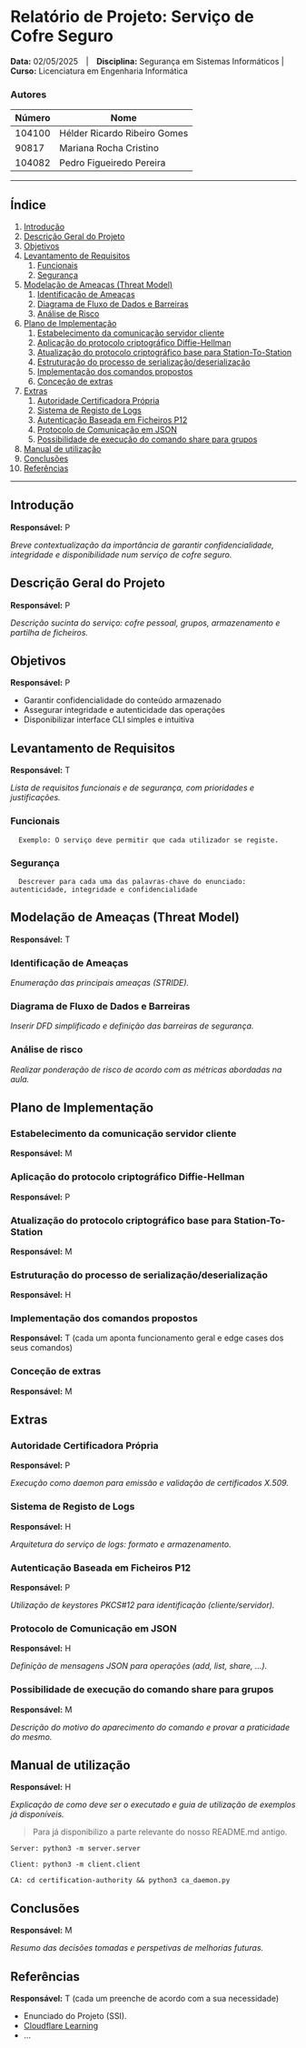 # Relatório de Projeto: Serviço de Cofre Seguro

**Data:** 02/05/2025 | **Disciplina:** Segurança em Sistemas Informáticos | **Curso:** Licenciatura em Engenharia Informática

### Autores

| Número | Nome                              |
|--------|-----------------------------------|
| 104100 | Hélder Ricardo Ribeiro Gomes      |
| 90817  | Mariana Rocha Cristino            |
| 104082 | Pedro Figueiredo Pereira          |
---

## Índice

1. [Introdução](#introdução)
2. [Descrição Geral do Projeto](#descrição-geral-do-projeto)
3. [Objetivos](#objetivos)
4. [Levantamento de Requisitos](#levantamento-de-requisitos)
   1. [Funcionais](#funcionais)
   2. [Segurança](#segurança)
5. [Modelação de Ameaças (Threat Model)](#modelação-de-ameaças-threat-model)
   1. [Identificação de Ameaças](#identificação-de-ameaças)
   2. [Diagrama de Fluxo de Dados e Barreiras](#diagrama-de-fluxo-de-dados-e-barreiras)
   3. [Análise de Risco](#análise-de-risco)
6. [Plano de Implementação](#plano-de-implementação)
   1. [Estabelecimento da comunicação servidor cliente](#estabelecimento-da-comunicação-servidor-cliente)
   2. [Aplicação do protocolo criptográfico Diffie-Hellman](#aplicação-do-protocolo-criptográfico-Diffie-Hellman)
   3. [Atualização do protocolo criptográfico base para Station-To-Station](#atualização-do-protocolo-criptográfico-base-para-Station-To-Station)
   4. [Estruturação do processo de serialização/deserialização](#estruturação-do-processo-de-serialização/deserialização)
   5. [Implementação dos comandos propostos](#implementação-dos-comandos-propostos)
   6. [Conceção de extras](#conceção-de-extras)
7. [Extras](#extras)
   1. [Autoridade Certificadora Própria](#autoridade-certificadora-própria)
   2. [Sistema de Registo de Logs](#sistema-de-registo-de-logs)
   3. [Autenticação Baseada em Ficheiros P12](#autenticação-baseada-em-ficheiros-p12)
   4. [Protocolo de Comunicação em JSON](#protocolo-de-comunicação-em-json)
   5. [Possibilidade de execução do comando share para grupos](#possibilidade-de-execução-do-comando-share-para-grupos)
8. [Manual de utilização](#manual-de-utilização)
9. [Conclusões](#conclusões)
10. [Referências](#referências)

---

## Introdução
**Responsável:** P

_Breve contextualização da importância de garantir confidencialidade, integridade e disponibilidade num serviço de cofre seguro._

## Descrição Geral do Projeto
**Responsável:** P

_Descrição sucinta do serviço: cofre pessoal, grupos, armazenamento e partilha de ficheiros._

## Objetivos
**Responsável:** P

- Garantir confidencialidade do conteúdo armazenado
- Assegurar integridade e autenticidade das operações
- Disponibilizar interface CLI simples e intuitiva

## Levantamento de Requisitos
**Responsável:** T

_Lista de requisitos funcionais e de segurança, com prioridades e justificações._

### Funcionais

      Exemplo: O serviço deve permitir que cada utilizador se registe.

### Segurança

      Descrever para cada uma das palavras-chave do enunciado: autenticidade, integridade e confidencialidade

## Modelação de Ameaças (Threat Model)
**Responsável:** T

### Identificação de Ameaças

_Enumeração das principais ameaças (STRIDE)._

### Diagrama de Fluxo de Dados e Barreiras

_Inserir DFD simplificado e definição das barreiras de segurança._

### Análise de risco

_Realizar ponderação de risco de acordo com as métricas abordadas na aula._

## Plano de Implementação

### Estabelecimento da comunicação servidor cliente
**Responsável:** M

### Aplicação do protocolo criptográfico Diffie-Hellman
**Responsável:** P

### Atualização do protocolo criptográfico base para Station-To-Station
**Responsável:** M

### Estruturação do processo de serialização/deserialização
**Responsável:** H

### Implementação dos comandos propostos
**Responsável:** T (cada um aponta funcionamento geral e edge cases dos seus comandos)

### Conceção de extras
**Responsável:** M

## Extras

### Autoridade Certificadora Própria
**Responsável:** P

_Execução como daemon para emissão e validação de certificados X.509._

### Sistema de Registo de Logs
**Responsável:** H

_Arquitetura do serviço de logs: formato e armazenamento._

### Autenticação Baseada em Ficheiros P12
**Responsável:** P

_Utilização de keystores PKCS#12 para identificação (cliente/servidor)._

### Protocolo de Comunicação em JSON
**Responsável:** H

_Definição de mensagens JSON para operações (add, list, share, ...)._

### Possibilidade de execução do comando share para grupos
**Responsável:** M

_Descrição do motivo do aparecimento do comando e provar a praticidade do mesmo._

## Manual de utilização
**Responsável:** H

_Explicação de como deve ser o executado e guia de utilização de exemplos já disponíveis._

> Para já disponibilizo a parte relevante do nosso README.md antigo.

```
Server: python3 -m server.server

Client: python3 -m client.client

CA: cd certification-authority && python3 ca_daemon.py
```

## Conclusões
**Responsável:** M

_Resumo das decisões tomadas e perspetivas de melhorias futuras._

## Referências
**Responsável:** T (cada um preenche de acordo com a sua necessidade)

- Enunciado do Projeto (SSI).
- [Cloudflare Learning](https://www.cloudflare.com/learning/)
- ...
